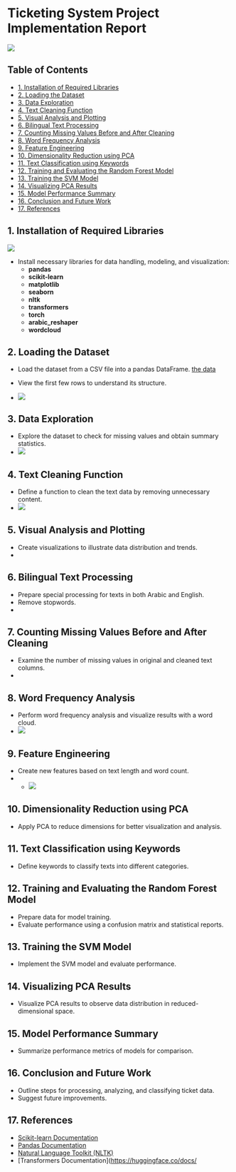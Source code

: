 # Ticketing System Project Implementation Report
![](https://www.itarian.com/images/enterprise-ticketing-systems.png)

## Table of Contents
- [1. Installation of Required Libraries](#1-installation-of-required-libraries)
- [2. Loading the Dataset](#2-loading-the-dataset)
- [3. Data Exploration](#3-data-exploration)
- [4. Text Cleaning Function](#4-text-cleaning-function)
- [5. Visual Analysis and Plotting](#5-visual-analysis-and-plotting)
- [6. Bilingual Text Processing](#6-bilingual-text-processing)
- [7. Counting Missing Values Before and After Cleaning](#7-counting-missing-values-before-and-after-cleaning)
- [8. Word Frequency Analysis](#8-word-frequency-analysis)
- [9. Feature Engineering](#9-feature-engineering)
- [10. Dimensionality Reduction using PCA](#10-dimensionality-reduction-using-pca)
- [11. Text Classification using Keywords](#11-text-classification-using-keywords)
- [12. Training and Evaluating the Random Forest Model](#12-training-and-evaluating-the-random-forest-model)
- [13. Training the SVM Model](#13-training-the-svm-model)
- [14. Visualizing PCA Results](#14-visualizing-pca-results)
- [15. Model Performance Summary](#15-model-performance-summary)
- [16. Conclusion and Future Work](#16-conclusion-and-future-work)
- [17. References](#17-references)

## 1. Installation of Required Libraries
![](https://copyassignment.com/wp-content/uploads/2022/01/6c4b5480-62b9-4c00-a55b-7ddb3ef8c0f7-1.jpg)
- Install necessary libraries for data handling, modeling, and visualization:
  - **pandas**
  - **scikit-learn**
  - **matplotlib**
  - **seaborn**
  - **nltk**
  - **transformers**
  - **torch**
  - **arabic_reshaper**
  - **wordcloud**

## 2. Loading the Dataset
- Load the dataset from a CSV file into a pandas DataFrame.
 [the data ](Book11.csv)

- View the first few rows to understand its structure.
- ![](DATA/datatail.jpg)


## 3. Data Exploration
- Explore the dataset to check for missing values and obtain summary statistics.
- ![](DATA/4.jpg)

## 4. Text Cleaning Function
- Define a function to clean the text data by removing unnecessary content.
- ![](DATA/6.jpg)

## 5. Visual Analysis and Plotting
- Create visualizations to illustrate data distribution and trends.
- 

## 6. Bilingual Text Processing
- Prepare special processing for texts in both Arabic and English.
- Remove stopwords.
- 

## 7. Counting Missing Values Before and After Cleaning
- Examine the number of missing values in original and cleaned text columns.
- 

## 8. Word Frequency Analysis
- Perform word frequency analysis and visualize results with a word cloud.
- ![](DATA/7.jpg)

## 9. Feature Engineering
- Create new features based on text length and word count.
- - ![](DATA/8.jpg)


## 10. Dimensionality Reduction using PCA
- Apply PCA to reduce dimensions for better visualization and analysis.

## 11. Text Classification using Keywords
- Define keywords to classify texts into different categories.

## 12. Training and Evaluating the Random Forest Model
- Prepare data for model training.
- Evaluate performance using a confusion matrix and statistical reports.

## 13. Training the SVM Model
- Implement the SVM model and evaluate performance.

## 14. Visualizing PCA Results
- Visualize PCA results to observe data distribution in reduced-dimensional space.

## 15. Model Performance Summary
- Summarize performance metrics of models for comparison.

## 16. Conclusion and Future Work
- Outline steps for processing, analyzing, and classifying ticket data.
- Suggest future improvements.

## 17. References
- [Scikit-learn Documentation](https://scikit-learn.org/stable/documentation.html)
- [Pandas Documentation](https://pandas.pydata.org/docs/)
- [Natural Language Toolkit (NLTK)](https://www.nltk.org/)
- [Transformers Documentation](https://huggingface.co/docs/
